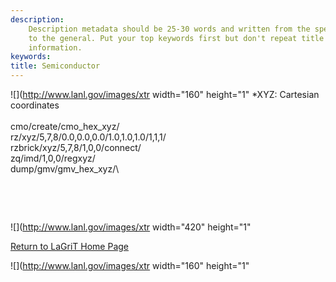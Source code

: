 ```yaml
---
description: 
    Description metadata should be 25-30 words and written from the specific
    to the general. Put your top keywords first but don't repeat title
    information.
keywords:  
title: Semiconductor
---
```




![](http://www.lanl.gov/images/xtr width="160"
height="1"
\*XYZ: Cartesian coordinates\
\
cmo/create/cmo\_hex\_xyz/\
rz/xyz/5,7,8/0.0,0.0,0.0/1.0,1.0,1.0/1,1,1/\
rzbrick/xyz/5,7,8/1,0,0/connect/\
zq/imd/1,0,0/regxyz/\
dump/gmv/gmv\_hex\_xyz/\

 

 

![](http://www.lanl.gov/images/xtr width="420"
height="1"

[Return to LaGriT Home Page](index.shtml)

![](http://www.lanl.gov/images/xtr width="160"
height="1"


